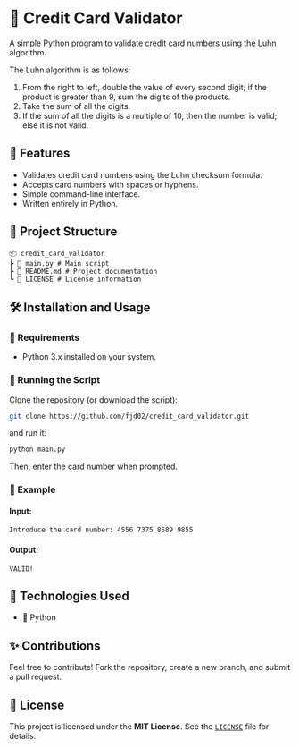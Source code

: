 # 🔐 Credit Card Validator
A simple Python program to validate credit card numbers using the Luhn algorithm.

The Luhn algorithm is as follows:

1. From the right to left, double the value of every second digit; if the product is greater than 9, sum the digits of the products.
2. Take the sum of all the digits.
3. If the sum of all the digits is a multiple of 10, then the number is valid; else it is not valid.

## 🚀 Features
- Validates credit card numbers using the Luhn checksum formula.
- Accepts card numbers with spaces or hyphens.
- Simple command-line interface.
- Written entirely in Python.

## 📂 Project Structure

```
📦 credit_card_validator
┣ 📄 main.py # Main script
┣ 📄 README.md # Project documentation
┗ 📄 LICENSE # License information
```

## 🛠 Installation and Usage
### 🔹 Requirements
- Python 3.x installed on your system.

### 🔹 Running the Script
Clone the repository (or download the script):

```bash
git clone https://github.com/fjd02/credit_card_validator.git
```

and run it:

```bash
python main.py
```

Then, enter the card number when prompted.

### 🔹 Example
#### Input:
```
Introduce the card number: 4556 7375 8689 9855
```

#### Output:
```
VALID!
```

## 🔧 Technologies Used
- 🐍 Python

## ✨ Contributions
Feel free to contribute! Fork the repository, create a new branch, and submit a pull request.

## 📝 License
This project is licensed under the **MIT License**. See the [`LICENSE`](LICENSE) file for details.

